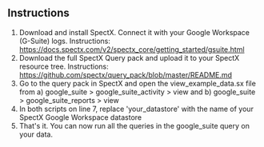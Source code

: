 ## Instructions
1) Download and install SpectX. Connect it with your Google Workspace (G-Suite) logs. Instructions: https://docs.spectx.com/v2/spectx_core/getting_started/gsuite.html
2) Download the full SpectX Query pack and upload it to your SpectX resource tree. Instructions: https://github.com/spectx/query_pack/blob/master/README.md 
4) Go to the query pack in SpectX and open the view_example_data.sx file from a) google_suite > google_suite_activity > view and b) google_suite > google_suite_reports > view 
5) In both scripts on line 7, replace 'your_datastore' with the name of your SpectX Google Workspace datastore
6) That's it. You can now run all the queries in the google_suite query on your data.
